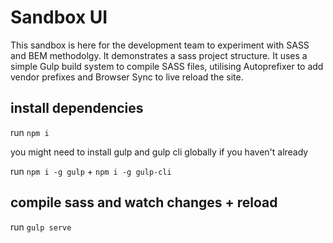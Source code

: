 # Sandbox UI

This sandbox is here for the development team to experiment with SASS and BEM methodolgy. It demonstrates a sass project structure. It uses a simple Gulp build system to compile SASS files, utilising Autoprefixer to add vendor prefixes and Browser Sync to live reload the site.

## install dependencies
run ```npm i ```

you might need to install gulp and gulp cli globally if you haven't already

run ```npm i -g gulp``` + ```npm i -g gulp-cli```

## compile sass and watch changes + reload 
run ```gulp serve```

